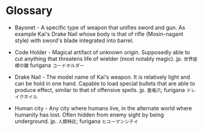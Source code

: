# Glossary

- Bayonet - A specific type of weapon that unifies sword and gun. As example Kai's Drake Nail whose body is that of rifle (Mosin-nagant style) with sword's blade integrated into barrel.

- Code Holder - Magical artifact of unknown origin. Supposedly able to cut anything that threatens life of wielder (most notably magic). jp. `世界座標の鍵` furigana `コードホルダー`

- Drake Nail - The model name of Kai's weapon. It is relatively light and can be hold in one hand.
Capable to load special bullets that are able to produce effect, similar to that of offensive spells.  jp. `亜竜爪`; furigana `ドレイクネイル`

- Human city - Any city where humans live, in the alternate world where humanity has lost.
Often hidden from enemy sight by being underground. jp. `人類特区`; furigana `ヒユーマンシテイ`

